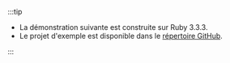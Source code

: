 :::tip

- La démonstration suivante est construite sur Ruby 3.3.3.
- Le projet d'exemple est disponible dans le [répertoire GitHub](https://github.com/logto-io/ruby/tree/HEAD/logto-sample).

:::
